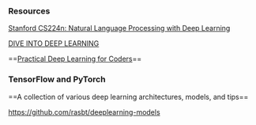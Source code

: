 

### Resources


[Stanford CS224n: Natural Language Processing with Deep Learning](http://web.stanford.edu/class/cs224n/readings/cs224n-2019-notes03-neuralnets.pdf)

[DIVE INTO DEEP LEARNING](https://www.d2l.ai/index.html)



==[Practical Deep Learning for Coders](https://course.fast.ai/)==





### TensorFlow and PyTorch



==A collection of various deep learning architectures, models, and tips==

https://github.com/rasbt/deeplearning-models



